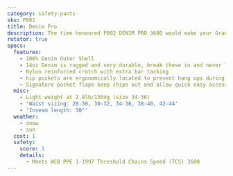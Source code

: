 ```yaml
---
category: safety-pants
sku: P002
title: Denim Pro
description: The time honoured P002 DENIM PRO 3600 would make your Grandad proud. Rugged 14oz denim is very durable and wears like a work jean. All the benefits of 100% cotton, break these in and you wont look back.
rotator: true
specs:
  features:
    - 100% Denim Outer Shell
    - 14oz Denim is rugged and very durable, break these in and never look back
    - Nylon reinforced crotch with extra bar tacking
    - hip pockets are ergonomically located to prevent hang ups during cutting and bending
    - Signature pocket flaps keep chips out and allow quick easy access
  misc:
    - Light weight at 2.8lb/1304g (size 34-36)
    - 'Waist sizing: 28-30, 30-32, 34-36, 38-40, 42-44'
    - 'Inseam length: 30"'
  weather:
    - snow
    - sun
  cost: 1
  safety:
    score: 1
    details:
      - Meets WCB PPE 1-1997 Threshold Chains Speed (TCS) 3600
---
```

